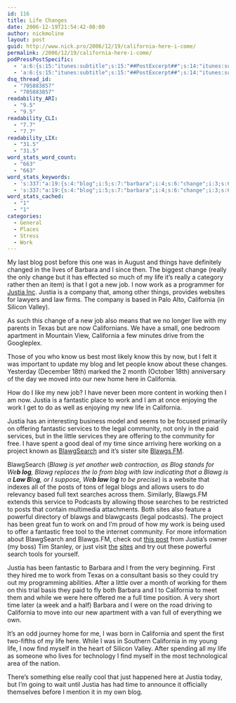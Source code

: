 ```yaml
---
id: 116
title: Life Changes
date: 2006-12-19T21:54:42-08:00
author: nickmoline
layout: post
guid: http://www.nick.pro/2006/12/19/california-here-i-come/
permalink: /2006/12/19/california-here-i-come/
podPressPostSpecific:
  - 'a:6:{s:15:"itunes:subtitle";s:15:"##PostExcerpt##";s:14:"itunes:summary";s:15:"##PostExcerpt##";s:15:"itunes:keywords";s:17:"##WordPressCats##";s:13:"itunes:author";s:10:"##Global##";s:15:"itunes:explicit";s:2:"No";s:12:"itunes:block";s:2:"No";}'
  - 'a:6:{s:15:"itunes:subtitle";s:15:"##PostExcerpt##";s:14:"itunes:summary";s:15:"##PostExcerpt##";s:15:"itunes:keywords";s:17:"##WordPressCats##";s:13:"itunes:author";s:10:"##Global##";s:15:"itunes:explicit";s:2:"No";s:12:"itunes:block";s:2:"No";}'
dsq_thread_id:
  - "705883857"
  - "705883857"
readability_ARI:
  - "9.5"
  - "9.5"
readability_CLI:
  - "7.7"
  - "7.7"
readability_LIX:
  - "31.5"
  - "31.5"
word_stats_word_count:
  - "663"
  - "663"
word_stats_keywords:
  - 's:337:"a:19:{s:4:"blog";i:5;s:7:"barbara";i:4;s:6:"change";i:3;s:6:"really";i:3;s:4:"life";i:5;s:4:"work";i:6;s:6:"justia";i:7;s:10:"california";i:8;s:4:"know";i:3;s:7:"working";i:3;s:9:"fantastic";i:4;s:8:"services";i:3;s:5:"legal";i:3;s:9:"community";i:3;s:4:"time";i:4;s:11:"blawgsearch";i:3;s:6:"blawgs";i:4;s:5:"blawg";i:3;s:4:"full";i:3;}";'
  - 's:337:"a:19:{s:4:"blog";i:5;s:7:"barbara";i:4;s:6:"change";i:3;s:6:"really";i:3;s:4:"life";i:5;s:4:"work";i:6;s:6:"justia";i:7;s:10:"california";i:8;s:4:"know";i:3;s:7:"working";i:3;s:9:"fantastic";i:4;s:8:"services";i:3;s:5:"legal";i:3;s:9:"community";i:3;s:4:"time";i:4;s:11:"blawgsearch";i:3;s:6:"blawgs";i:4;s:5:"blawg";i:3;s:4:"full";i:3;}";'
word_stats_cached:
  - "1"
  - "1"
categories:
  - General
  - Places
  - Stress
  - Work
---
```

My last blog post before this one was in August and things have definitely changed in the lives of Barbara and I since then. The biggest change (really the only change but it has effected so much of my life it&#8217;s really a category rather then an item) is that I got a new job. I now work as a programmer for [Justia Inc](http://www.justia.com/ "Justia Inc."). Justia is a company that, among other things, provides websites for lawyers and law firms. The company is based in Palo Alto, California (in Silicon Valley).

As such this change of a new job also means that we no longer live with my parents in Texas but are now Californians. We have a small, one bedroom apartment in Mountain View, California a few minutes drive from the <span class="removed_link" title="http://www.time.com/time/photoessays/2006/inside_google/index.html">Googleplex</span>.

Those of you who know us best most likely know this by now, but I felt it was important to update my blog and let people know about these changes. Yesterday (December 18th) marked the 2 month (October 18th) anniversary of the day we moved into our new home here in California.

<!--more-->How do I like my new job? I have never been more content in working then I am now. Justia is a fantastic place to work and I am at once enjoying the work I get to do as well as enjoying my new life in California.

Justia has an interesting business model and seems to be focused primarily on offering fantastic services to the legal community, not only in the paid services, but in the little services they are offering to the community for free. I have spent a good deal of my time since arriving here working on a project known as <a title="Justia Blawg Search" target="_blank" href="http://www.blawgsearch.com/">BlawgSearch</a> and it&#8217;s sister site <a title="Justia Blawgs.FM" target="_blank" href="http://www.blawgs.fm/">Blawgs.FM</a>.

BlawgSearch (<span style="font-style: italic">Blawg is yet another web contraction, as Blog stands for We</span><span style="font-weight: bold;font-style: italic">b log</span><span style="font-style: italic">, Blawg replaces the lo from blog with law indicating that a Blawg is a </span><span style="font-weight: bold;font-style: italic">Law B</span><span style="font-style: italic">lo</span><span style="font-weight: bold;font-style: italic">g</span><span style="font-style: italic">, or I suppose, We</span><span style="font-weight: bold;font-style: italic">b law </span><span style="font-style: italic">lo</span><span style="font-weight: bold;font-style: italic">g</span> <span style="font-style: italic">to be precise</span>) is a website that indexes all of the posts of tons of legal blogs and allows users to do relevancy based full text searches across them. Similarly, Blawgs.FM extends this service to Podcasts by allowing those searches to be restricted to posts that contain multimedia attachments. Both sites also feature a powerful directory of blawgs and blawgcasts (legal podcasts). The project has been great fun to work on and I&#8217;m proud of how my work is being used to offer a fantastic free tool to the internet community. For more information about BlawgSearch and Blawgs.FM, check out <a title="BlawgSearch.com & Blawgs.fm - New Legal Blog Search Tools from Justia" target="_blank" href="http://onward.justia.com/blogs-139-blawgsearchcom-blawgsfm-new-legal-blog-search-tools-from-justia.html">this post</a> from Justia&#8217;s owner (my boss) Tim Stanley, or just visit <a title="Blawgs.FM" target="_blank" href="http://www.blawgs.fm/">the</a> <a title="BlawgSearch" target="_blank" href="http://www.blawgsearch.com/">sites</a> and try out these powerful search tools for yourself.

Justia has been fantastic to Barbara and I from the very beginning. First they hired me to work from Texas on a consultant basis so they could try out my programming abilities. After a little over a month of working for them on this trial basis they paid to fly both Barbara and I to California to meet them and while we were here offered me a full time position. A very short time later (a week and a half) Barbara and I were on the road driving to California to move into our new apartment with a van full of everything we own.

It&#8217;s an odd journey home for me, I was born in California and spent the first two-fifths of my life here. While I was in Southern California in my young life, I now find myself in the heart of Silicon Valley. After spending all my life as someone who lives for technology I find myself in the most technological area of the nation.

There&#8217;s something else really cool that just happened here at Justia today, but I&#8217;m going to wait until Justia has had time to announce it officially themselves before I mention it in my own blog.